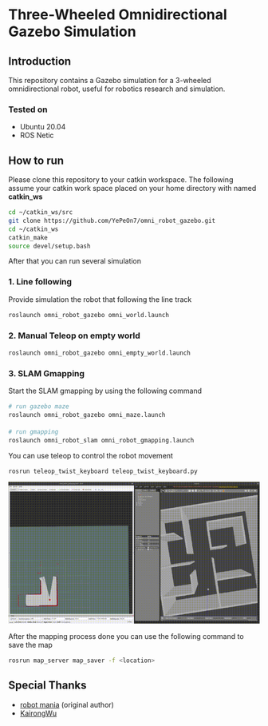 # Three-Wheeled Omnidirectional Gazebo Simulation

## Introduction

This repository contains a Gazebo simulation for a 3-wheeled omnidirectional robot, useful for robotics research and simulation.

### Tested on

- Ubuntu 20.04
- ROS Netic

## How to run

Please clone this repository to your catkin workspace. The following assume your catkin work space placed on your home directory with named **catkin_ws**

```bash
cd ~/catkin_ws/src
git clone https://github.com/YePeOn7/omni_robot_gazebo.git
cd ~/catkin_ws
catkin_make
source devel/setup.bash
```

After that you can run several simulation

### 1. Line following

Provide simulation the robot that following the line track

```bash
roslaunch omni_robot_gazebo omni_world.launch
```

### 2. Manual Teleop on empty world

```bash
roslaunch omni_robot_gazebo omni_empty_world.launch
```

### 3. SLAM Gmapping

Start the SLAM gmapping by using the following command

```bash
# run gazebo maze
roslaunch omni_robot_gazebo omni_maze.launch

# run gmapping 
roslaunch omni_robot_slam omni_robot_gmapping.launch
```

You can use teleop to control the robot movement

```bash
rosrun teleop_twist_keyboard teleop_twist_keyboard.py
```

![Demo GIF](gif/gmapping.gif)

After the mapping process done you can use the following command to save the map

```bash
rosrun map_server map_saver -f <location>
```

## Special Thanks

- [robot mania](https://www.youtube.com/@robotmania8896) (original author)
- [KairongWu](https://github.com/KairongWu)
